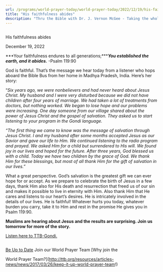 ```yaml
---
url: /programs/world-prayer-today/world-prayer-today/2022/12/19/his-faithfulness-abides
title: "His faithfulness abides"
description: "Thru the Bible with Dr. J. Vernon McGee - Taking the whole Word to the whole world"
---
```







## 
 His faithfulness abides


December 19, 2022




***Your faithfulness endures to all generations;******You established the earth, and it abides.*** -Psalm 119:90

God is faithful. That’s the message we hear today from a listener who hops aboard the Bible Bus from her home in Madhya Pradesh, India. Here’s her story:

“*Six years ago, we were nonbelievers and had never heard about Jesus Christ. My husband and I were very disturbed because we did not have children after four years of marriage. We had taken a lot of treatments from doctors, but nothing worked. We began to lose hope and our problems were increasing. One day someone from our village shared about the power of Jesus Christ and the gospel of salvation. They asked us to start listening to your program in the Gondi language.* 

*“The first thing we came to know was the message of salvation through Jesus Christ. I and my husband after some months accepted Jesus as our Savior and gave our life to Him. We continued listening to the radio program and prayed. We asked Him for a child but surrendered to His will. We found joy in our lives and hoped for the future. After three years, God blessed us with a child. Today we have two children by the grace of God. We thank Him for these blessings, but most of all thank Him for the gift of salvation in our lives.”*

What a great perspective. God’s salvation is the greatest gift we can ever hope for or accept. As we prepare to celebrate the birth of Jesus in a few days, thank Him also for His death and resurrection that freed us of our sin and makes it possible to live in eternity with Him. Also thank Him that He cares and listens to our heart’s desires. He is intricately involved in the details of our lives. He is faithful! Whatever hurts you today, whatever burden you carry, take it to Him and rest in the promise He gives you in Psalm 119:90.

**Muslims are hearing about Jesus and the results are surprising. Join us tomorrow for more of the story.**

[Listen here to TTB-Gondi.](https://ttb.twr.org/home/day,0417/language,GON)







## 




[Be Up to Date](http://feeds.feedburner.com/WorldPrayerToday "World Prayer Today RSS Feed")
Join our World Prayer Team
[Why join the  

World Prayer Team?](http://ttb.org/resources/articles-news/news/2017/03/26/keep-it-up-world-prayer-team!)




